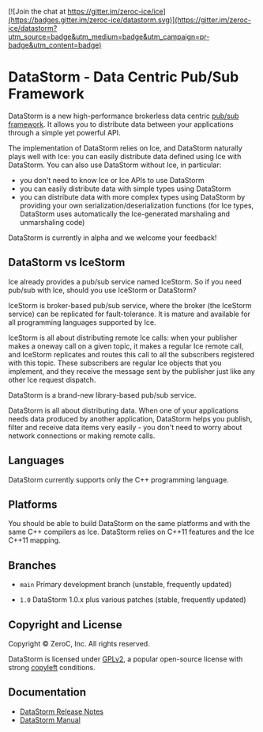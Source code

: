 [![Join the chat at https://gitter.im/zeroc-ice/ice](https://badges.gitter.im/zeroc-ice/datastorm.svg)](https://gitter.im/zeroc-ice/datastorm?utm_source=badge&utm_medium=badge&utm_campaign=pr-badge&utm_content=badge)

# DataStorm - Data Centric Pub/Sub Framework

DataStorm is a new high-performance brokerless data centric [pub/sub
framework](https://en.wikipedia.org/wiki/Publish%E2%80%93subscribe_pattern). It
allows you to distribute data between your applications through a simple yet
powerful API.

The implementation of DataStorm relies on Ice, and DataStorm naturally plays
well with Ice: you can easily distribute data defined using Ice with DataStorm.
You can also use DataStorm without Ice, in particular:
 * you don't need to know Ice or Ice APIs to use DataStorm
 * you can easily distribute data with simple types using DataStorm
 * you can distribute data with more complex types using DataStorm by providing
   your own serialization/deserialization functions (for Ice types, DataStorm
   uses automatically the Ice-generated marshaling and unmarshaling code)

DataStorm is currently in alpha and we welcome your feedback!

## DataStorm vs IceStorm

Ice already provides a pub/sub service named IceStorm. So if you need pub/sub
with Ice, should you use IceStorm or DataStorm?

IceStorm is broker-based pub/sub service, where the broker (the IceStorm
service) can be replicated for fault-tolerance. It is mature and available for
all programming languages supported by Ice.

IceStorm is all about distributing remote Ice calls: when your publisher makes a
oneway call on a given topic, it makes a regular Ice remote call, and IceStorm
replicates and routes this call to all the subscribers registered with this
topic. These subscribers are regular Ice objects that you implement, and they
receive the message sent by the publisher just like any other Ice request
dispatch.

DataStorm is a brand-new library-based pub/sub service.

DataStorm is all about distributing data. When one of your applications needs
data produced by another application, DataStorm helps you publish, filter and
receive data items very easily - you don't need to worry about network
connections or making remote calls.

## Languages

DataStorm currently supports only the C++ programming language.

## Platforms

You should be able to build DataStorm on the same platforms and with the same
C++ compilers as Ice. DataStorm relies on C++11 features and the Ice C++11
mapping.

## Branches

- `main`
  Primary development branch (unstable, frequently updated)

- `1.0`
  DataStorm 1.0.x plus various patches (stable, frequently updated)

## Copyright and License

Copyright &copy; ZeroC, Inc. All rights reserved.

DataStorm is licensed under [GPLv2](http://opensource.org/licenses/GPL-2.0), a
popular open-source license with strong
[copyleft](http://en.wikipedia.org/wiki/Copyleft) conditions.

## Documentation

- [DataStorm Release Notes](https://doc.zeroc.com/datastorm/latest/release-notes)
- [DataStorm Manual](https://doc.zeroc.com/datastorm/latest)
